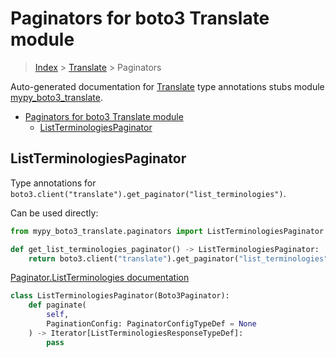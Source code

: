 # Paginators for boto3 Translate module

> [Index](../index.md) > [Translate](./index.md) > Paginators

Auto-generated documentation for [Translate](https://boto3.amazonaws.com/v1/documentation/api/latest/reference/services/translate.html#Translate)
type annotations stubs module [mypy_boto3_translate](https://pypi.org/project/mypy-boto3-translate/).

- [Paginators for boto3 Translate module](#paginators-for-boto3-translate-module)
  - [ListTerminologiesPaginator](#listterminologiespaginator)

## ListTerminologiesPaginator

Type annotations for `boto3.client("translate").get_paginator("list_terminologies")`.

Can be used directly:

```python
from mypy_boto3_translate.paginators import ListTerminologiesPaginator

def get_list_terminologies_paginator() -> ListTerminologiesPaginator:
    return boto3.client("translate").get_paginator("list_terminologies")
```

[Paginator.ListTerminologies documentation](https://boto3.amazonaws.com/v1/documentation/api/latest/reference/services/translate.html#Translate.Paginator.ListTerminologies)

```python
class ListTerminologiesPaginator(Boto3Paginator):
    def paginate(
        self,
        PaginationConfig: PaginatorConfigTypeDef = None
    ) -> Iterator[ListTerminologiesResponseTypeDef]:
        pass
```